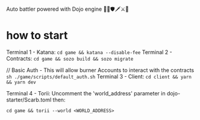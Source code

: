 Auto battler powered with Dojo engine 🎇🏹🛡🗡⚔🌟

# how to start
Terminal 1 - Katana:
```cd game && katana --disable-fee```
Terminal 2 - Contracts:
```cd game && sozo build && sozo migrate```

// Basic Auth - This will allow burner Accounts to interact with the contracts
```sh ./game/scripts/default_auth.sh```
Terminal 3 - Client:
```cd client && yarn && yarn dev```

Terminal 4 - Torii:
Uncomment the 'world_address' parameter in dojo-starter/Scarb.toml then:

```cd game && torii --world <WORLD_ADDRESS>```